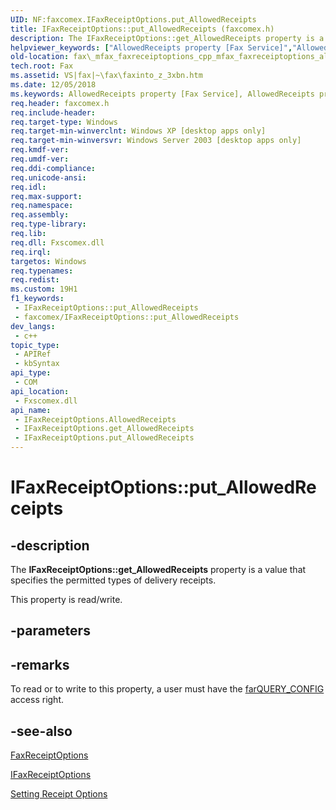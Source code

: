 ```yaml
---
UID: NF:faxcomex.IFaxReceiptOptions.put_AllowedReceipts
title: IFaxReceiptOptions::put_AllowedReceipts (faxcomex.h)
description: The IFaxReceiptOptions::get_AllowedReceipts property is a value that specifies the permitted types of delivery receipts.
helpviewer_keywords: ["AllowedReceipts property [Fax Service]","AllowedReceipts property [Fax Service]","IFaxReceiptOptions interface","IFaxReceiptOptions interface [Fax Service]","AllowedReceipts property","IFaxReceiptOptions.AllowedReceipts","IFaxReceiptOptions.put_AllowedReceipts","IFaxReceiptOptions::AllowedReceipts","IFaxReceiptOptions::get_AllowedReceipts","IFaxReceiptOptions::put_AllowedReceipts","_mfax_faxreceiptoptions.allowedreceipts","fax._mfax_faxreceiptoptions_allowedreceipts","fax._mfax_faxreceiptoptions_cpp_mfax_faxreceiptoptions_allowedreceipts_cpp","faxcomex/IFaxReceiptOptions::AllowedReceipts","faxcomex/IFaxReceiptOptions::get_AllowedReceipts","faxcomex/IFaxReceiptOptions::put_AllowedReceipts","put_AllowedReceipts"]
old-location: fax\_mfax_faxreceiptoptions_cpp_mfax_faxreceiptoptions_allowedreceipts_cpp.htm
tech.root: Fax
ms.assetid: VS|fax|~\fax\faxinto_z_3xbn.htm
ms.date: 12/05/2018
ms.keywords: AllowedReceipts property [Fax Service], AllowedReceipts property [Fax Service],IFaxReceiptOptions interface, IFaxReceiptOptions interface [Fax Service],AllowedReceipts property, IFaxReceiptOptions.AllowedReceipts, IFaxReceiptOptions.put_AllowedReceipts, IFaxReceiptOptions::AllowedReceipts, IFaxReceiptOptions::get_AllowedReceipts, IFaxReceiptOptions::put_AllowedReceipts, _mfax_faxreceiptoptions.allowedreceipts, fax._mfax_faxreceiptoptions_allowedreceipts, fax._mfax_faxreceiptoptions_cpp_mfax_faxreceiptoptions_allowedreceipts_cpp, faxcomex/IFaxReceiptOptions::AllowedReceipts, faxcomex/IFaxReceiptOptions::get_AllowedReceipts, faxcomex/IFaxReceiptOptions::put_AllowedReceipts, put_AllowedReceipts
req.header: faxcomex.h
req.include-header: 
req.target-type: Windows
req.target-min-winverclnt: Windows XP [desktop apps only]
req.target-min-winversvr: Windows Server 2003 [desktop apps only]
req.kmdf-ver: 
req.umdf-ver: 
req.ddi-compliance: 
req.unicode-ansi: 
req.idl: 
req.max-support: 
req.namespace: 
req.assembly: 
req.type-library: 
req.lib: 
req.dll: Fxscomex.dll
req.irql: 
targetos: Windows
req.typenames: 
req.redist: 
ms.custom: 19H1
f1_keywords:
 - IFaxReceiptOptions::put_AllowedReceipts
 - faxcomex/IFaxReceiptOptions::put_AllowedReceipts
dev_langs:
 - c++
topic_type:
 - APIRef
 - kbSyntax
api_type:
 - COM
api_location:
 - Fxscomex.dll
api_name:
 - IFaxReceiptOptions.AllowedReceipts
 - IFaxReceiptOptions.get_AllowedReceipts
 - IFaxReceiptOptions.put_AllowedReceipts
---
```


# IFaxReceiptOptions::put_AllowedReceipts


## -description

The <b>IFaxReceiptOptions::get_AllowedReceipts</b> property is a value that specifies the permitted types of delivery receipts.

This property is read/write.

## -parameters

## -remarks

To read or to write to this property, a user must have the <a href="https://docs.microsoft.com/previous-versions/windows/desktop/api/faxcomex/ne-faxcomex-fax_access_rights_enum">farQUERY_CONFIG</a> access right.

## -see-also

<a href="https://docs.microsoft.com/previous-versions/windows/desktop/fax/-mfax-faxreceiptoptions">FaxReceiptOptions</a>



<a href="https://docs.microsoft.com/previous-versions/windows/desktop/api/faxcomex/nn-faxcomex-ifaxreceiptoptions">IFaxReceiptOptions</a>



<a href="https://docs.microsoft.com/previous-versions/windows/desktop/fax/-mfax-setting-receipt-options">Setting Receipt Options</a>

